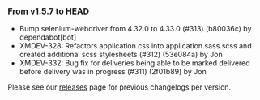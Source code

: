 ### From v1.5.7 to HEAD

- Bump selenium-webdriver from 4.32.0 to 4.33.0 (#313) (b80036c) by dependabot[bot]
- XMDEV-328: Refactors application.css into application.sass.scss and created additional scss stylesheets (#312) (53e084a) by Jon
- XMDEV-332: Bug fix for deliveries being able to be marked delivered before delivery was in progress (#311) (2f01b89) by Jon

Please see our [releases](https://github.com/devxiongmao/truckin-along/releases/) page for previous changelogs per version.

